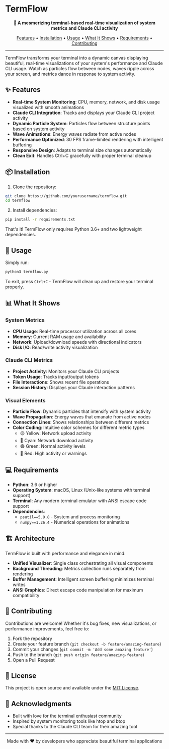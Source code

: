 # TermFlow

<p align="center">
  <strong>🌊 A mesmerizing terminal-based real-time visualization of system metrics and Claude CLI activity</strong>
</p>

<p align="center">
  <a href="#features">Features</a> •
  <a href="#installation">Installation</a> •
  <a href="#usage">Usage</a> •
  <a href="#what-it-shows">What It Shows</a> •
  <a href="#requirements">Requirements</a> •
  <a href="#contributing">Contributing</a>
</p>

---

TermFlow transforms your terminal into a dynamic canvas displaying beautiful, real-time visualizations of your system's performance and Claude CLI usage. Watch as particles flow between nodes, waves ripple across your screen, and metrics dance in response to system activity.

## ✨ Features

- **Real-time System Monitoring**: CPU, memory, network, and disk usage visualized with smooth animations
- **Claude CLI Integration**: Tracks and displays your Claude CLI project activity
- **Dynamic Particle System**: Particles flow between structure points based on system activity
- **Wave Animations**: Energy waves radiate from active nodes
- **Performance Optimized**: 30 FPS frame-limited rendering with intelligent buffering
- **Responsive Design**: Adapts to terminal size changes automatically
- **Clean Exit**: Handles Ctrl+C gracefully with proper terminal cleanup

## 📦 Installation

1. Clone the repository:
```bash
git clone https://github.com/yourusername/termflow.git
cd termflow
```

2. Install dependencies:
```bash
pip install -r requirements.txt
```

That's it! TermFlow only requires Python 3.6+ and two lightweight dependencies.

## 🚀 Usage

Simply run:
```bash
python3 termflow.py
```

To exit, press `Ctrl+C` - TermFlow will clean up and restore your terminal properly.

## 📊 What It Shows

### System Metrics
- **CPU Usage**: Real-time processor utilization across all cores
- **Memory**: Current RAM usage and availability
- **Network**: Upload/download speeds with directional indicators
- **Disk I/O**: Read/write activity visualization

### Claude CLI Metrics
- **Project Activity**: Monitors your Claude CLI projects
- **Token Usage**: Tracks input/output tokens
- **File Interactions**: Shows recent file operations
- **Session History**: Displays your Claude interaction patterns

### Visual Elements
- **Particle Flow**: Dynamic particles that intensify with system activity
- **Wave Propagation**: Energy waves that emanate from active nodes
- **Connection Lines**: Shows relationships between different metrics
- **Color Coding**: Intuitive color schemes for different metric types
  - 🟡 Yellow: Network upload activity
  - 🔵 Cyan: Network download activity
  - 🟢 Green: Normal activity levels
  - 🔴 Red: High activity or warnings

## 💻 Requirements

- **Python**: 3.6 or higher
- **Operating System**: macOS, Linux (Unix-like systems with terminal support)
- **Terminal**: Any modern terminal emulator with ANSI escape code support
- **Dependencies**:
  - `psutil==5.9.8` - System and process monitoring
  - `numpy==1.26.4` - Numerical operations for animations

## 🏗️ Architecture

TermFlow is built with performance and elegance in mind:

- **Unified Visualizer**: Single class orchestrating all visual components
- **Background Threading**: Metrics collection runs separately from rendering
- **Buffer Management**: Intelligent screen buffering minimizes terminal writes
- **ANSI Graphics**: Direct escape code manipulation for maximum compatibility

## 🤝 Contributing

Contributions are welcome! Whether it's bug fixes, new visualizations, or performance improvements, feel free to:

1. Fork the repository
2. Create your feature branch (`git checkout -b feature/amazing-feature`)
3. Commit your changes (`git commit -m 'Add some amazing feature'`)
4. Push to the branch (`git push origin feature/amazing-feature`)
5. Open a Pull Request

## 📝 License

This project is open source and available under the [MIT License](LICENSE).

## 🙏 Acknowledgments

- Built with love for the terminal enthusiast community
- Inspired by system monitoring tools like htop and btop
- Special thanks to the Claude CLI team for their amazing tool

---

<p align="center">
  Made with ❤️ by developers who appreciate beautiful terminal applications
</p>